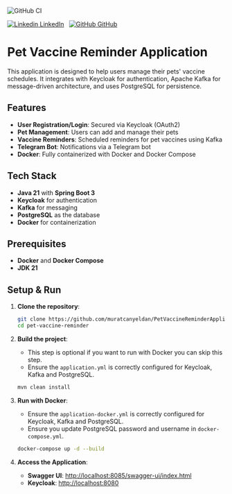 ![GitHub CI](https://github.com/muratcanyeldan/PetVaccineReminderApplication/actions/workflows/maven.yml/badge.svg)

[![Linkedin](https://i.sstatic.net/gVE0j.png) LinkedIn](https://www.linkedin.com/in/muratcanyeldan/)
&nbsp;
[![GitHub](https://i.sstatic.net/tskMh.png) GitHub](https://github.com/muratcanyeldan) 

# Pet Vaccine Reminder Application

This application is designed to help users manage their pets' vaccine schedules. It integrates with Keycloak for authentication, Apache Kafka for message-driven architecture, and uses PostgreSQL for persistence.

## Features

- **User Registration/Login**: Secured via Keycloak (OAuth2)
- **Pet Management**: Users can add and manage their pets
- **Vaccine Reminders**: Scheduled reminders for pet vaccines using Kafka
- **Telegram Bot**: Notifications via a Telegram bot
- **Docker**: Fully containerized with Docker and Docker Compose

## Tech Stack

- **Java 21** with **Spring Boot 3**
- **Keycloak** for authentication
- **Kafka** for messaging
- **PostgreSQL** as the database
- **Docker** for containerization

## Prerequisites

- **Docker** and **Docker Compose**
- **JDK 21**

## Setup & Run

1. **Clone the repository**:
    ```bash
    git clone https://github.com/muratcanyeldan/PetVaccineReminderApplication
    cd pet-vaccine-reminder
    ```

2. **Build the project**:
    - This step is optional if you want to run with Docker you can skip this step.
    - Ensure the `application.yml` is correctly configured for Keycloak, Kafka and PostgreSQL.
    ```bash
    mvn clean install
    ```

3. **Run with Docker**:
    - Ensure the `application-docker.yml` is correctly configured for Keycloak, Kafka and PostgreSQL.
    - Ensure you update PostgreSQL password and username in `docker-compose.yml`.
    ```bash
    docker-compose up -d --build
    ```

4. **Access the Application**:
    - **Swagger UI**: [http://localhost:8085/swagger-ui/index.html](http://localhost:8085/swagger-ui/index.html)
    - **Keycloak**: [http://localhost:8080](http://localhost:8080)

